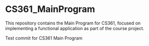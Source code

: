 # CS361_MainProgram
This repository contains the Main Program for CS361, focused on implementing a functional application as part of the course project.

Test commit for CS361 Main Program

